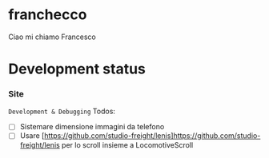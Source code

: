 # franchecco

Ciao mi chiamo Francesco


# Development status

### Site
`Development & Debugging`
Todos:
 - [ ] Sistemare dimensione immagini da telefono
 - [ ] Usare [https://github.com/studio-freight/lenis]https://github.com/studio-freight/lenis per lo scroll insieme a LocomotiveScroll